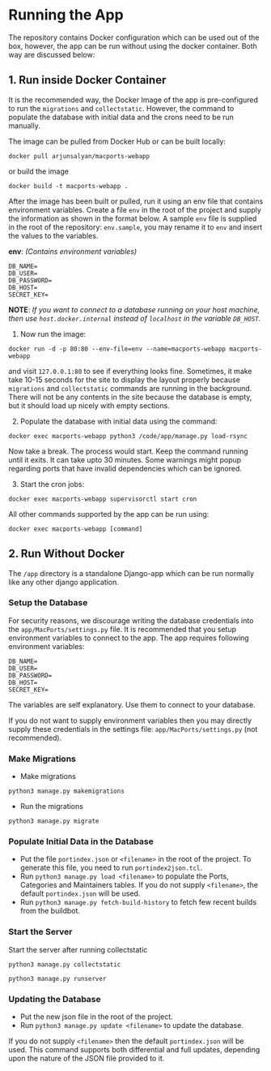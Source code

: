 # Running the App
The repository contains Docker configuration which can be used out of the box, however, the app can be run without using
the docker container. Both way are discussed below:

## 1. Run inside Docker Container
It is the recommended way, the Docker Image of the app is pre-configured to run the `migrations` and `collectstatic`.
However, the command to populate the database with initial data and the crons need to be run manually.

The image can be pulled from Docker Hub or can be built locally:

```
docker pull arjunsalyan/macports-webapp
```

or build the image

```
docker build -t macports-webapp .
```

After the image has been built or pulled, run it using an env file that contains environment variables. Create a file
`env` in the root of the project and supply the information as shown in the format below. A sample `env` file is
supplied in the root of the repository: `env.sample`, you may rename it to `env` and insert the values to the variables.

**env**: *(Contains environment variables)*

```
DB_NAME=
DB_USER=
DB_PASSWORD=
DB_HOST=
SECRET_KEY=
```
**NOTE**: *If you want to connect to a database running on your host machine, then use `host.docker.internal` instead of
`localhost` in the variable `DB_HOST`.*

1. Now run the image:

```
docker run -d -p 80:80 --env-file=env --name=macports-webapp macports-webapp
```
and visit `127.0.0.1:80` to see if everything looks fine. Sometimes, it make take 10-15 seconds for the site to display
the layout properly because `migrations` and `collectstatic` commands are running in the background. There will not be any
contents in the site because the database is empty, but it should load up nicely with empty sections.

2. Populate the database with initial data using the command:

```
docker exec macports-webapp python3 /code/app/manage.py load-rsync
```

Now take a break. The process would start. Keep the command running until it exits. It can take upto 30 minutes. Some 
warnings might popup regarding ports that have invalid dependencies which can be ignored.

3. Start the cron jobs:

```
docker exec macports-webapp supervisorctl start cron
```

All other commands supported by the app can be run using:

```
docker exec macports-webapp [command]
```

## 2. Run Without Docker
The `/app` directory is a standalone Django-app which can be run normally like any other django application.

### Setup the Database
For security reasons, we discourage writing the database credentials into the `app/MacPorts/settings.py` file. It is
recommended that you setup environment variables to connect to the app. The app requires following environment variables:

```
DB_NAME=
DB_USER=
DB_PASSWORD=
DB_HOST=
SECRET_KEY=
```

The variables are self explanatory. Use them to connect to your database.

If you do not want to supply environment variables then you may directly supply these credentials in the settings file:
`app/MacPorts/settings.py` (not recommended).

### Make Migrations
 - Make migrations
 
 ```
 python3 manage.py makemigrations
 
 ```
 - Run the migrations
 
 ```
 python3 manage.py migrate
 ```
 
### Populate Initial Data in the Database
 - Put the file `portindex.json` or `<filename>` in the root of the project. To generate this file, you need to run `portindex2json.tcl`.
 - Run `python3 manage.py load <filename>` to populate the Ports, Categories and Maintainers tables. If you do not supply `<filename>`, the default `portindex.json` will be used.
 - Run `python3 manage.py fetch-build-history` to fetch few recent builds from the buildbot.

### Start the Server
Start the server after running collectstatic

```
python3 manage.py collectstatic
```
```
python3 manage.py runserver
```

### Updating the Database
- Put the new json file in the root of the project.
- Run `python3 manage.py update <filename>` to update the database.

If you do not supply `<filename>` then the default `portindex.json` will be used. This command supports both differential and full updates, depending upon the nature of the JSON file provided to it.